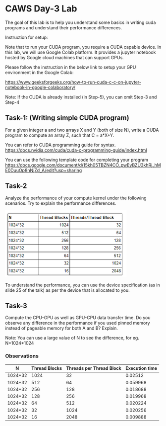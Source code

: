 # CAWS Day-3 Lab

The goal of this lab is to help you understand some basics in writing cuda programs and understand their performance differences.

Instruction for setup:

Note that to run your CUDA program, you require a CUDA capable device. In this lab, we will use Google Colab platform. It provides a jupyter notebook hosted by Google cloud machines that can support GPUs.

Please follow the instruction in the below link to setup your GPU environment in the Google Colab:

https://www.geeksforgeeks.org/how-to-run-cuda-c-c-on-jupyter-notebook-in-google-colaboratory/

Note: If the CUDA is already installed (in Step-5), you can omit Step-3 and Step-4

## Task-1: (Writing simple CUDA program)

For a given integer a and two arrays X and Y (both of size N), write a CUDA program to compute an array Z, such that C = a*X+Y.

You can refer to CUDA programming guide for syntax.
https://docs.nvidia.com/cuda/cuda-c-programming-guide/index.html

You can use the following template code for completing your program
https://docs.google.com/document/d/15kh05TBZN4CO_pwEyBZU3khRj_hME0DuuOp8nNjZd_A/edit?usp=sharing

## Task-2

Analyze the performance of your compute kernel under the following scenarios. Try to explain the performance differences.

![Thread Blocks](images/2020-12-23-13-37-06.png)

To understand the performance, you can use the device specification (as in slide 25 of the talk) as per the device that is allocated to you.

## Task-3

Compute the CPU-GPU as well as GPU-CPU data transfer time. Do you observe any difference in the performance if you used pinned memory instead of pageable memory for both A and B? Explain.

Note: You can use a large value of N to see the difference, for eg. N=1024*1024

### Observations

|     N   | Thread Blocks | Threads per Thread Block | Execution time |
|---------|---------------|--------------------------|----------------|
| 1024*32 |          1024 |                       32 | 0.02512        |
| 1024*32 |           512 |                       64 | 0.059968       |
| 1024*32 |           256 |                      128 | 0.018688       |
| 1024*32 |           128 |                      256 | 0.019968       |
| 1024*32 |            64 |                      512 | 0.020224       |
| 1024*32 |            32 |                     1024 | 0.020256       |
| 1024*32 |            16 |                  2048    | 0.009888       |